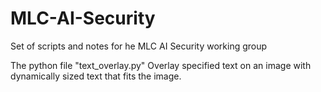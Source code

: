 # MLC-AI-Security
Set of scripts and notes for he MLC AI Security working group

The python file "text_overlay.py" 
Overlay specified text on an image with dynamically sized text that fits the image.





